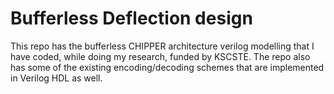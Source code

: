 # Bufferless Deflection design

This repo has the bufferless CHIPPER architecture verilog modelling that I have coded, while doing my research, funded by KSCSTE.
The repo also has some of the existing encoding/decoding schemes that are implemented in Verilog HDL as well.
